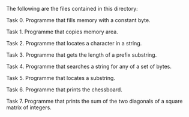 The following are the files contained in this directory:

Task 0. Programme that fills memory with a constant byte.

Task 1. Programme that copies memory area.

Task 2. Programme that locates a character in a string.

Task 3. Programme that gets the length of a prefix substring.

Task 4. Programme that searches a string for any of a set of bytes.

Task 5. Programme that locates a substring.

Task 6. Programme that prints the chessboard.

Task 7. Programme that prints the sum of the two diagonals of a square matrix of integers.